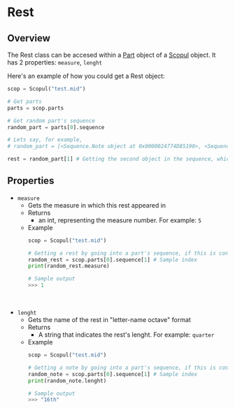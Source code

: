 # Rest

## Overview

The Rest class can be accesed within a [Part](part.md) object of a [Scopul](scopul.md) object. It has 2 properties: `measure`, `lenght`

Here's an example of how you could get a Rest object:

```python
scop = Scopul("test.mid")

# Get parts
parts = scop.parts

# Get random part's sequence
random_part = parts[0].sequence

# Lets say, for example, 
# random_part = [<Sequence.Note object at 0x0000024774D85190>, <Sequence.Rest object at 0x0000024774D1D9D0>]

rest = random_part[1] # Getting the second object in the sequence, which is a rest
```

## Properties



- `measure`
    - Gets the measure in which this rest appeared in
    - Returns
        - an int, representing the measure number. For example: `5`
    - Example
        ```python
        scop = Scopul("test.mid")

        # Getting a rest by going into a part's sequence, if this is confusing, go to Part class section
        random_rest = scop.parts[0].sequence[1] # Sample index
        print(random_rest.measure)

        # Sample output
        >>> 1
        ```

<br>



- `lenght`
    - Gets the name of the rest in "letter-name octave" format
    - Returns
        - A string that indicates the rest's lenght. For example: `quarter`
    - Example
        ```python
        scop = Scopul("test.mid")

        # Getting a note by going into a part's sequence, if this is confusing, go to Part class section
        random_note = scop.parts[0].sequence[1] # Sample index
        print(random_note.lenght)

        # Sample output
        >>> "16th"
        ```



